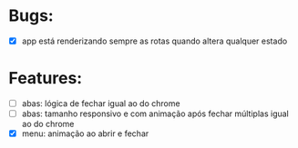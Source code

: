# Bugs:

- [x] app está renderizando sempre as rotas quando altera qualquer estado

# Features:

- [ ] abas: lógica de fechar igual ao do chrome
- [ ] abas: tamanho responsivo e com animação após fechar múltiplas igual ao do chrome
- [x] menu: animação ao abrir e fechar

